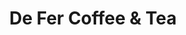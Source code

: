 ---
title: "De Fer Coffee & Tea"
url: /pittsburgh/de-fer-coffee-und-tea-market-street/
shop: Kaffee
---